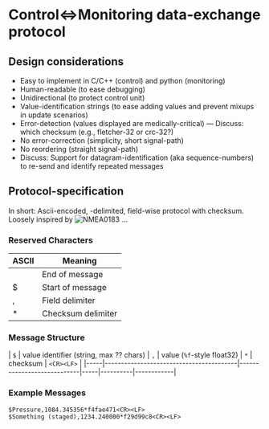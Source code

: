 # Control⇔Monitoring data-exchange protocol

## Design considerations
* Easy to implement in C/C++ (control) and python (monitoring)
* Human-readable (to ease debugging)
* Unidirectional (to protect control unit)
* Value-identification strings (to ease adding values and prevent mixups in update scenarios)
* Error-detection (values displayed are medically-critical) — Discuss: which checksum (e.g., fletcher-32 or crc-32?)
* No error-correction (simplicity, short signal-path)
* No reordering (straight signal-path)
* Discuss: Support for datagram-identification (aka sequence-numbers) to re-send and identify repeated messages

## Protocol-specification
In short: Ascii-encoded, <CR><LF>-delimited, field-wise protocol with checksum. Loosely inspired by ![NMEA0183](https://en.wikipedia.org/wiki/NMEA_0183) …

### Reserved Characters
ASCII | Meaning
------|--------
<CR><LF> | End of message
$ | Start of message
, | Field delimiter
* | Checksum delimiter

### Message Structure
| `$` | value identifier (string, max ?? chars) | `,` | value (`%f`-style float32) | `*` | checksum | `<CR><LF>` |
|-----|-----------------------------------------|----------------------------|-----|----------|------------|

### Example Messages
```
$Pressure,1084.345356*f4fae471<CR><LF>
$Something (staged),1234.240000*f29d99c8<CR><LF>
```

